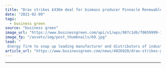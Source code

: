 ```yaml
---
title: "Drax strikes £436m deal for biomass producer Pinnacle Renewable Energy"
date: "2021-02-09"
tags: 
  - business green
source: "business green"
image_url: "https://www.businessgreen.com/api/v1/wps/987c1d6/f0659999-122f-45b9-a1b8-6dc29cd5de2e/3/Biomass-domes-at-Drax-Power-Station-185x114.jpg"
image_fp: "/assets/img/post_thumbnails/69.jpg"
lead: "
 Energy firm to snap up leading manufacturer and distributors of industrial wood pellets to supply its biomass energy plants ..."
article_url: "https://www.businessgreen.com/news/4026920/drax-strikes-gbp436m-deal-biomass-producer-pinnacle-renewable-energy"
---
```


---
